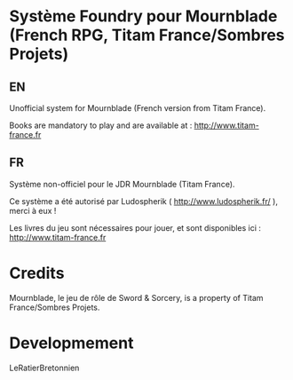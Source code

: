 # Système Foundry pour Mournblade (French RPG, Titam France/Sombres Projets)

## EN

Unofficial system for Mournblade (French version from Titam France).

Books are mandatory to play and are available at : http://www.titam-france.fr

## FR

Système non-officiel pour le JDR Mournblade (Titam France).

Ce système a été autorisé par Ludospherik ( http://www.ludospherik.fr/ ), merci à eux !

Les livres du jeu sont nécessaires pour jouer, et sont disponibles ici : http://www.titam-france.fr

# Credits 

Mournblade, le jeu de rôle de Sword & Sorcery, is a property of Titam France/Sombres Projets.

# Developmement 

LeRatierBretonnien
